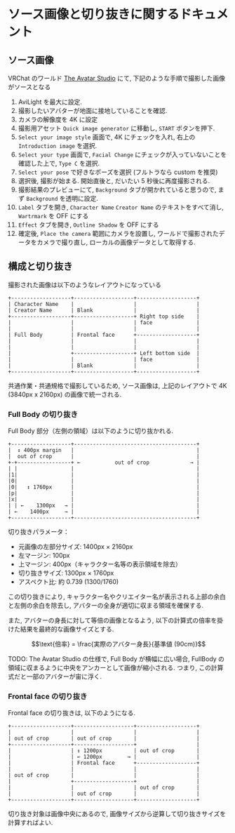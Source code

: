 # ソース画像と切り抜きに関するドキュメント

## ソース画像

VRChat のワールド [The Avatar Studio](https://vrchat.com/home/world/wrld_96460268-8c89-438f-b8f2-2ea2f1ed1ce7/info) にて, 下記のような手順で撮影した画像がソースとなる

1. AviLight を最大に設定.
1. 撮影したいアバターが地面に接地していることを確認.
1. カメラの解像度を 4K に設定
1. 撮影用アセット `Quick image generator` に移動し, `START` ボタンを押下.
1. `Select your image style` 画面で, 4K にチェックを入れ, 右上の `Introduction image` を選択.
1. `Select your type` 画面で, `Facial Change` にチェックが入っていないことを確認した上で, `Type C` を選択.
1. `Select your pose` で好きなポーズを選択 (フルトラなら custom を推奨)
1. 選択後, 撮影が始まる. 開始直後と, だいたい 5 秒後に再度撮影される.
1. 撮影結果のプレビューにて, `Background` タブが開かれていると思うので, まず `Background` を透明に設定.
1. `Label` タブを開き, `Character Name` `Creator Name` のテキストをすべて消し, `Wartrmark` を OFF にする
1. `Effect` タブを開き, `Outline Shadow` を OFF にする
1. 確定後, `Place the camera` 範囲にカメラを設置し, ワールドで撮影されたデータをカメラで撮り直し, ローカルの画像データとして取得する.

## 構成と切り抜き

撮影された画像は以下のようなレイアウトになっている

```plaintext
+-------------------+-------------------+-------------------+
| Character Name    |                   |                   |
| Creator Name      | Blank             |                   |
+-------------------+-------------------+ Right top side    |
|                   |                   | face              |
|                   |                   |                   |
| Full Body         | Frontal face      +-------------------+
|                   |                   |                   |
|                   |                   |                   |
|                   +-------------------+ Left bottom side  |
|                   |                   | face              |
|                   | Blank             |                   |
+-------------------+-------------------+-------------------+
```

共通作業・共通規格で撮影しているため, ソース画像は, 上記のレイアウトで 4K (3840px x 2160px) の画像で統一される.

### Full Body の切り抜き

Full Body 部分（左側の領域）は以下のように切り抜かれる.

```plaintext
+-------------------+---------------------------------------+
|  ↕ 400px margin   |                                       |
|  out of crop      |                                       |
+-+-----------------+ ←           out of crop             → |
| |                 |                                       |
|1|                 |                                       |
|0|                 |                                       |
|0|   ↕ 1760px      |                                       |
|p|                 |                                       |
|x|                 |                                       |
| | ←    1300px   → |                                       |
| ←    1400px     → |                                       |
+-------------------+---------------------------------------+
```

切り抜きパラメータ：

- 元画像の左部分サイズ: 1400px × 2160px
- 左マージン: 100px
- 上マージン: 400px（キャラクター名等の表示領域を除去）
- 切り抜きサイズ: 1300px × 1760px
- アスペクト比: 約 0.739 (1300/1760)

この切り抜きにより, キャラクター名やクリエイター名が表示される上部の余白と左側の余白を除去し, アバターの全身が適切に収まる領域を確保する.

また, アバターの身長に対して等倍の画像となるよう, 以下の計算式の倍率を掛けた結果を最終的な画像サイズとする.

```math
\text{倍率} = \frac{実際のアバター身長}{基準値 (90cm)}
```

TODO: The Avatar Studio の仕様で, Full Body が横幅に広い場合, FullBody の領域に収まるように中央をアンカーとして画像が縮小される. つまり, この計算式だと一部のアバターが宙に浮く.


### Frontal face の切り抜き

Frontal face の切り抜きは, 以下のようになる.

```plaintext
+-------------------+-------------------+-------------------+
|                   |                   |                   |
| out of crop       | out of crop       |                   |
+-------------------+-------------------+                   |
|                   | ↕️ 1200px          | out of crop       |
|                   | ← 1200px        → |                   |
|                   | Frontal face      +-------------------+
|                   |                   |                   |
| out of crop       |                   |                   |
|                   +-------------------+                   |
|                   |                   | out of crop       |
|                   | out of crop       |                   |
+-------------------+-------------------+-------------------+
```

切り抜き対象は画像中央にあるので, 画像サイズから逆算して切り抜きサイズを計算すればよい.
